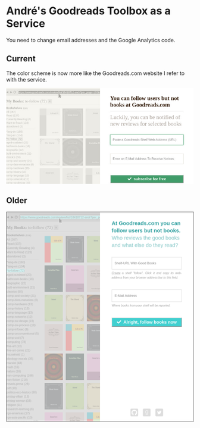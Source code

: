 # André's Goodreads Toolbox as a Service

You need to change email addresses and the Google Analytics code.


## Current

The color scheme is now more like the Goodreads.com website I refer to with the service.

![Screenshot](screenshot-20180402.jpg "Screenshot")



## Older

![Screenshot](screenshot-20180131.png "Screenshot")


